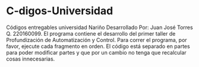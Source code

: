 # C-digos-Universidad
Códigos entregables universidad Nariño
Desarrollado Por: Juan José Torres Q. 220160099.
El programa contiene el desarrollo del primer taller de Profundización de Automatización y Control.
Para correr el programa, por favor, ejecute cada fragmento en orden. El código está separado en partes para poder modificar partes y que por un cambio no tenga que recalcular cosas innecesarias.
